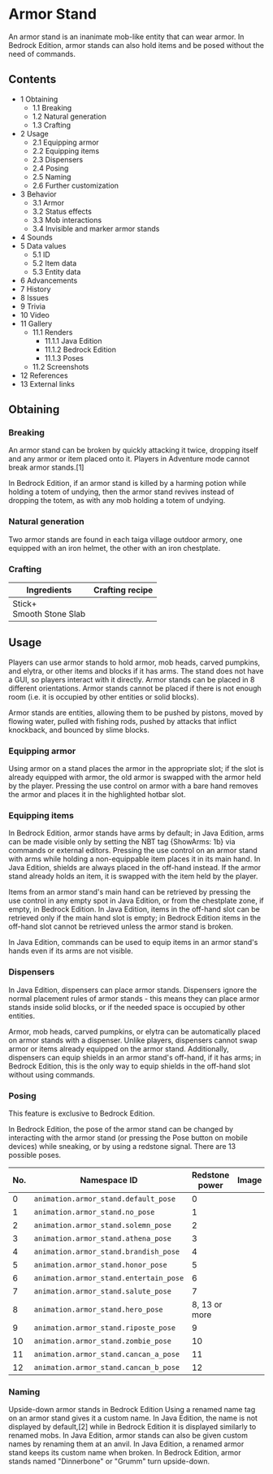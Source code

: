 # Armor Stand
An armor stand is an inanimate mob-like entity that can wear armor. In Bedrock Edition, armor stands can also hold items and be posed without the need of commands.

## Contents
- 1 Obtaining
	- 1.1 Breaking
	- 1.2 Natural generation
	- 1.3 Crafting
- 2 Usage
	- 2.1 Equipping armor
	- 2.2 Equipping items
	- 2.3 Dispensers
	- 2.4 Posing
	- 2.5 Naming
	- 2.6 Further customization
- 3 Behavior
	- 3.1 Armor
	- 3.2 Status effects
	- 3.3 Mob interactions
	- 3.4 Invisible and marker armor stands
- 4 Sounds
- 5 Data values
	- 5.1 ID
	- 5.2 Item data
	- 5.3 Entity data
- 6 Advancements
- 7 History
- 8 Issues
- 9 Trivia
- 10 Video
- 11 Gallery
	- 11.1 Renders
		- 11.1.1 Java Edition
		- 11.1.2 Bedrock Edition
		- 11.1.3 Poses
	- 11.2 Screenshots
- 12 References
- 13 External links

## Obtaining
### Breaking
An armor stand can be broken by quickly attacking it twice, dropping itself and any armor or item placed onto it. Players in Adventure mode cannot break armor stands.[1]

In Bedrock Edition, if an armor stand is killed by a harming potion while holding a totem of undying, then the armor stand revives instead of dropping the totem, as with any mob holding a totem of undying.

### Natural generation
Two armor stands are found in each taiga village outdoor armory, one equipped with an iron helmet, the other with an iron chestplate.

### Crafting
| Ingredients                  | Crafting recipe |
|------------------------------|-----------------|
| Stick+<br/>Smooth Stone Slab |                 |

## Usage
Players can use armor stands to hold armor, mob heads, carved pumpkins, and elytra, or other items and blocks if it has arms. The stand does not have a GUI, so players interact with it directly. Armor stands can be placed in 8 different orientations. Armor stands cannot be placed if there is not enough room (i.e. it is occupied by other entities or solid blocks).

Armor stands are entities, allowing them to be pushed by pistons, moved by flowing water, pulled with fishing rods, pushed by attacks that inflict knockback, and bounced by slime blocks.

### Equipping armor
Using armor on a stand places the armor in the appropriate slot; if the slot is already equipped with armor, the old armor is swapped with the armor held by the player. Pressing the use control on armor with a bare hand removes the armor and places it in the highlighted hotbar slot.

### Equipping items
In Bedrock Edition, armor stands have arms by default; in Java Edition, arms can be made visible only by setting the NBT tag {ShowArms: 1b} via commands or external editors. Pressing the use control on an armor stand with arms while holding a non-equippable item places it in its main hand. In Java Edition, shields are always placed in the off-hand instead. If the armor stand already holds an item, it is swapped with the item held by the player.

Items from an armor stand's main hand can be retrieved by pressing the use control in any empty spot in Java Edition, or from the chestplate zone, if empty, in Bedrock Edition. In Java Edition, items in the off-hand slot can be retrieved only if the main hand slot is empty; in Bedrock Edition items in the off-hand slot cannot be retrieved unless the armor stand is broken.

In Java Edition, commands can be used to equip items in an armor stand's hands even if its arms are not visible. 

### Dispensers
In Java Edition, dispensers can place armor stands. Dispensers ignore the normal placement rules of armor stands - this means they can place armor stands inside solid blocks, or if the needed space is occupied by other entities.

Armor, mob heads, carved pumpkins, or elytra can be automatically placed on armor stands with a dispenser. Unlike players, dispensers cannot swap armor or items already equipped on the armor stand. Additionally, dispensers can equip shields in an armor stand's off-hand, if it has arms; in Bedrock Edition, this is the only way to equip shields in the off-hand slot without using commands.

### Posing

  

This feature is exclusive to  Bedrock Edition. 


In Bedrock Edition, the pose of the armor stand can be changed by interacting with the armor stand (or pressing the Pose button on mobile devices) while sneaking, or by using a redstone signal. There are 13 possible poses.

| No. | Namespace ID                           | Redstone power | Image |
|-----|----------------------------------------|----------------|-------|
| 0   | `animation.armor_stand.default_pose`   | 0              |       |
| 1   | `animation.armor_stand.no_pose`        | 1              |       |
| 2   | `animation.armor_stand.solemn_pose`    | 2              |       |
| 3   | `animation.armor_stand.athena_pose`    | 3              |       |
| 4   | `animation.armor_stand.brandish_pose`  | 4              |       |
| 5   | `animation.armor_stand.honor_pose`     | 5              |       |
| 6   | `animation.armor_stand.entertain_pose` | 6              |       |
| 7   | `animation.armor_stand.salute_pose`    | 7              |       |
| 8   | `animation.armor_stand.hero_pose`      | 8, 13 or more  |       |
| 9   | `animation.armor_stand.riposte_pose`   | 9              |       |
| 10  | `animation.armor_stand.zombie_pose`    | 10             |       |
| 11  | `animation.armor_stand.cancan_a_pose`  | 11             |       |
| 12  | `animation.armor_stand.cancan_b_pose`  | 12             |       |

### Naming
Upside-down armor stands in Bedrock Edition
Using a renamed name tag on an armor stand gives it a custom name. In Java Edition, the name is not displayed by default,[2] while in Bedrock Edition it is displayed similarly to renamed mobs. In Java Edition, armor stands can also be given custom names by renaming them at an anvil. In Java Edition, a renamed armor stand keeps its custom name when broken. In Bedrock Edition, armor stands named "Dinnerbone" or "Grumm" turn upside-down.

